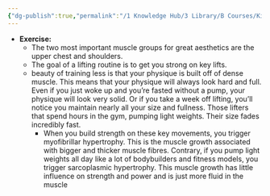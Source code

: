 ```yaml
---
{"dg-publish":true,"permalink":"/1 Knowledge Hub/3 Library/B Courses/Kinobody/Exercise Plan/Exercise Plan Page-1/","noteIcon":""}
---
```


- **Exercise:**
    - The two most important muscle groups for great aesthetics are the upper chest and shoulders.
    - The goal of a lifting routine is to get you strong on key lifts.
    - beauty of training less is that your physique is built off of dense muscle. This means that your physique will always look hard and full. Even if you just woke up and you’re fasted without a pump, your physique will look very solid. Or if you take a week off lifting, you’ll notice you maintain nearly all your size and fullness. Those lifters that spend hours in the gym, pumping light weights. Their size fades incredibly fast.
        - When you build strength on these key movements, you trigger myofibrillar hypertrophy. This is the muscle growth associated with bigger and thicker muscle fibres. Contrary, if you pump light weights all day like a lot of bodybuilders and fitness models, you trigger sarcoplasmic hypertrophy. This muscle growth has little influence on strength and power and is just more fluid in the muscle